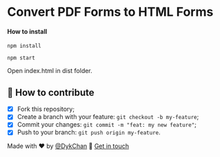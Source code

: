 <h1>
    Convert PDF Forms to HTML Forms
</h1>

<h4>How to install</h4>

```
npm install
```

```
npm start
```
Open index.html in dist folder.

## 🤔 How to contribute

- [x] Fork this repository;
- [x] Create a branch with your feature: `git checkout -b my-feature`;
- [x] Commit your changes: `git commit -m "feat: my new feature"`;
- [x] Push to your branch: `git push origin my-feature`.

Made with ❤️ by [@DykChan](https://github.com/Dykchan228) :wave: [Get in touch](dyk.chan228@gmail.com)
